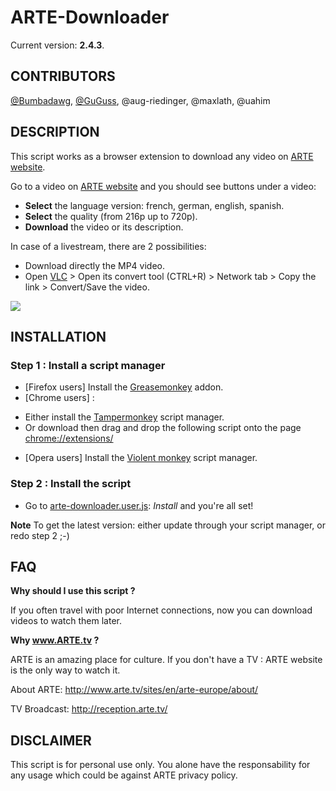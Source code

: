 ARTE-Downloader
=================

Current version: **2.4.3**.

CONTRIBUTORS
-----------

[@Bumbadawg](https://github.com/Bumbadawg), [@GuGuss](https://github.com/GuGuss), @aug-riedinger, @maxlath, @uahim

DESCRIPTION
-----------

This script works as a browser extension to download any video on [ARTE website](http://www.arte.tv/).

Go to a video on [ARTE website](http://www.arte.tv/) and you should see buttons under a video:

* **Select** the language version: french, german, english, spanish.
* **Select** the quality (from 216p up to 720p).
* **Download** the video or its description.

In case of a livestream, there are 2 possibilities:
* Download directly the MP4 video.
* Open [VLC](http://www.videolan.org/vlc/) > Open its convert tool (CTRL+R) > Network tab > Copy the link > Convert/Save the video.

![](http://i.imgur.com/GjvVHLv.jpg)

INSTALLATION
------------
### Step 1 : Install a script manager
* [Firefox users] Install the [Greasemonkey](https://addons.mozilla.org/en-US/firefox/addon/greasemonkey/) addon.
* [Chrome users] :
 - Either install the [Tampermonkey](https://chrome.google.com/webstore/detail/tampermonkey/dhdgffkkebhmkfjojejmpbldmpobfkfo) script manager.
 - Or download then drag and drop the following script onto the page [chrome://extensions/](chrome://extensions/)
* [Opera users] Install the [Violent monkey](https://addons.opera.com/fr/extensions/details/violent-monkey) script manager.

### Step 2 : Install the script
* Go to [arte-downloader.user.js](../../raw/master/arte-downloader.user.js): *Install* and you're all set!

**Note** To get the latest version: either update through your script manager, or redo step 2 ;-)

FAQ
---

**Why should I use this script ?**

If you often travel with poor Internet connections, now you can download videos to watch them later.

**Why www.ARTE.tv ?**

ARTE is an amazing place for culture. If you don't have a TV : ARTE website is the only way to watch it.

About ARTE: http://www.arte.tv/sites/en/arte-europe/about/

TV Broadcast: http://reception.arte.tv/


DISCLAIMER
-------

This script is for personal use only. You alone have the responsability for any usage which could be against ARTE privacy policy.
